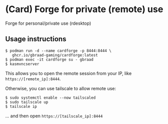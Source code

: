 (Card) Forge for private (remote) use
=====================================

Forge for personal/private use (rdesktop)

## Usage instructions

```shell
$ podman run -d --name cardforge -p 8444:8444 \
   ghcr.io/gbraad-gaming/cardforge:latest
$ podman exec -it cardforge su - gbraad
$ kasmvncserver
```

This allows you to open the remote session from your IP, like
`https://[remote_ip]:8444`. 

Otherwise, you can use tailscale to allow remote use:

```shell
$ sudo systemctl enable --now tailscaled
$ sudo tailscale up
$ tailscale ip
```

... and then open `https://[tailscale_ip]:8444`

